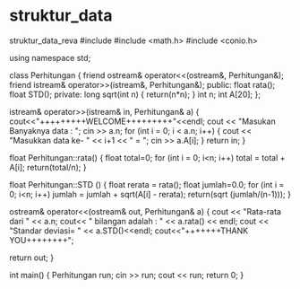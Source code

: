 # struktur_data
struktur_data_reva
#include <iostream>
#include <math.h>
#include <conio.h>

using namespace std;

class Perhitungan {
friend ostream& operator<<(ostream&, Perhitungan&);
friend istream& operator>>(istream&, Perhitungan&);
public:
float rata();
float STD();
private:
long sqrt(int n) { return(n*n); }
int n;
int A[20];
};

istream& operator>>(istream& in, Perhitungan& a)
{
cout<<"+++++++++WELCOME+++++++++"<<endl;
cout << "Masukan Banyaknya data : ";
cin >> a.n;
for (int i = 0; i < a.n; i++)
{
cout << "Masukkan data ke- " << i+1 << " = ";
cin >> a.A[i];
}
return in;
}

float Perhitungan::rata()
{
float total=0;
for (int i = 0; i<n; i++) total = total + A[i];
return(total/n);
}

float Perhitungan::STD ()
{ float rerata = rata();
float jumlah=0.0;
for (int i = 0; i<n; i++)
jumlah = jumlah + sqrt(A[i] - rerata);
return(sqrt (jumlah/(n-1)));
}

ostream& operator<<(ostream& out, Perhitungan& a) {
cout << "Rata-rata dari " << a.n;
cout<< " bilangan adalah : " << a.rata() << endl;
cout << "Standar deviasi= " << a.STD()<<endl;
cout<<"+++++++THANK YOU++++++++";

return out;
}

int main() {
Perhitungan run;
cin >> run;
cout << run;
return 0;
}
